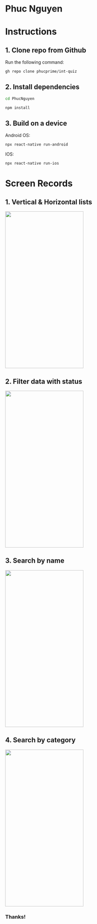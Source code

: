 # Phuc Nguyen

# Instructions

## 1. Clone repo from Github

Run the following command:

```bash
gh repo clone phucprime/int-quiz
```

## 2. Install dependencies

```bash
cd PhucNguyen
```

```javascript
npm install
```

## 3. Build on a device

Android OS:

```bash
npx react-native run-android
```

IOS:

```bash
npx react-native run-ios
```

# Screen Records

## 1. Vertical & Horizontal lists

<img src="gif/1list.gif" width=250 height=500 />

## 2. Filter data with status

<img src="gif/2filterStatusOnly.gif" width=250 height=500 />

## 3. Search by name

<img src="gif/3searchName.gif" width=250 height=500 />

## 4. Search by category

<img src="gif/4searchByCategory.gif" width=250 height=500 />

### Thanks!

